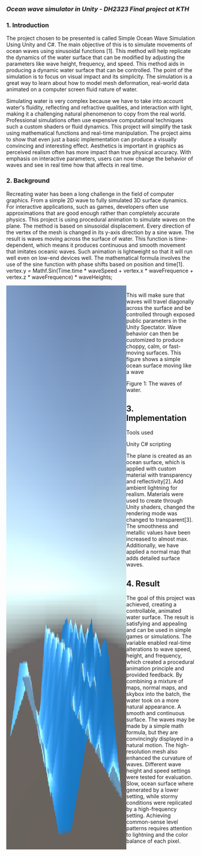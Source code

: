 ### ***Ocean wave simulator in Unity  - DH2323 Final project at KTH***

### **1. Introduction**


The project chosen to be presented is called Simple Ocean Wave Simulation Using Unity and C#. The main objective of this is to simulate movements of ocean waves using sinusoidal functions [1]. This method will help replicate the dynamics of the water surface that can be modified by adjusting the parameters like wave height, frequency, and speed. This method aids in producing a dynamic water surface that can be controlled. The point of the simulation is to focus on visual impact and its simplicity. The simulation is a great way to learn about how to model mesh deformation, real-world data animated on a computer screen fluid nature of water.

Simulating water is very complex because we have to take into account water's fluidity, reflecting and refractive qualities, and interaction with light, making it a challenging natural phenomenon to copy from the real world. Professional simulations often use expensive computational techniques such a custom shaders or fluid dynamics. This project will simplify the task using mathematical functions and real-time manipulation. The project aims to show that even just a basic implementation can produce a visually convincing and interesting effect. Aesthetics is important in graphics as perceived realism often has more impact than true physical accuracy. With emphasis on interactive parameters, users can now change the behavior of waves and see in real time how that affects in real time.




### **2. Background**

Recreating water has been a long challenge in the field of computer graphics. From a simple 2D wave to fully simulated 3D surface dynamics. For interactive applications, such as games, developers often use approximations that are good enough rather than completely accurate physics.  This project is using procedural animation to simulate waves on the plane.  The method is based on sinusoidal displacement. Every direction of the vertex of the mesh is changed in its y-axis direction by a sine wave. The result is waves moving across the surface of water. This function is time-dependent, which means it produces continuous and smooth movement that imitates oceanic waves. Such animation is lightweight so that it will run well even on low-end devices well. The mathematical formula involves the use of the sine function with phase shifts based on position and time[1].
<br/>
 vertex.y = Mathf.Sin(Time.time * waveSpeed + vertex.x * waveFrequence + vertex.z * waveFrequence) * waveHeights;
 <div style = "display: flex">
    <img width="320px" src="https://github.com/huah1600/OceanSime/blob/master/ocean.PNG"/>

<div/>
<br/>
This will make sure that waves will travel diagonally across the surface and be controlled through exposed public parameters in the Unity Spectator. Wave behavior can then be customized to produce choppy, calm, or fast-moving surfaces. This figure shows a simple ocean surface moving like a wave


Figure 1: The waves of water.


## **3. Implementation**

 Tools used 

Unity
C# scripting

The plane is created as an ocean surface, which is applied with custom material with transparency and reflectivity[2]. Add ambient lightning for realism. Materials were used to create through Unity shaders, changed the rendering mode was changed to transparent[3]. The smoothness and metallic values have been increased to almost max. Additionally, we have applied a normal map that adds detailed surface waves.



## **4. Result**


The goal of this project was achieved, creating a controllable, animated water surface. The result is satisfying and appealing and can be used in simple games or simulations. The variable enabled real-time alterations to wave speed, height, and frequency, which created a procedural animation principle and provided feedback. By combining a mixture of maps, normal maps, and skybox into the batch, the water took on a more natural appearance. A smooth and continuous surface. The waves may be made by a simple math formula, but they are convincingly displayed in a natural motion. The high-resolution mesh also enhanced the curvature of waves. Different wave height and speed settings were tested for evaluation. Slow, ocean surface where generated by a lower setting, while stormy conditions were replicated by a high-frequency setting. Achieving common-sense level patterns requires attention to lightning and the color balance of each pixel.
